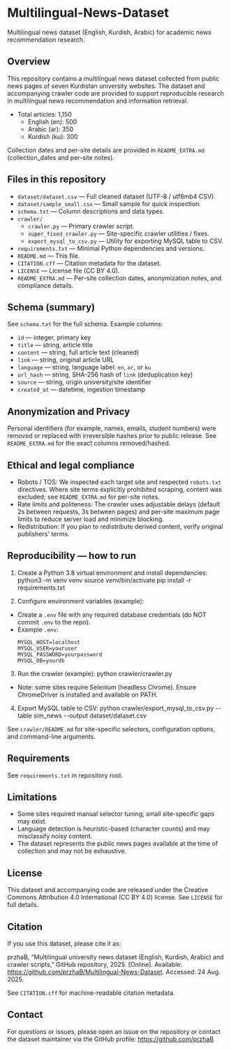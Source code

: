 # Multilingual-News-Dataset

Multilingual news dataset (English, Kurdish, Arabic) for academic news recommendation research.

## Overview

This repository contains a multilingual news dataset collected from public news pages of seven Kurdistan university websites. The dataset and accompanying crawler code are provided to support reproducible research in multilingual news recommendation and information retrieval.

- Total articles: 1,150  
  - English (en): 500  
  - Arabic (ar): 350  
  - Kurdish (ku): 300

Collection dates and per-site details are provided in `README_EXTRA.md` (collection_dates and per-site notes).

## Files in this repository

- `dataset/dataset.csv` — Full cleaned dataset (UTF-8 / utf8mb4 CSV).  
- `dataset/sample_small.csv` — Small sample for quick inspection.  
- `schema.txt` — Column descriptions and data types.  
- `crawler/`  
  - `crawler.py` — Primary crawler script.  
  - `super_fixed_crawler.py` — Site-specific crawler utilities / fixes.  
  - `export_mysql_to_csv.py` — Utility for exporting MySQL table to CSV.  
- `requirements.txt` — Minimal Python dependencies and versions.  
- `README.md` — This file.  
- `CITATION.cff` — Citation metadata for the dataset.  
- `LICENSE` — License file (CC BY 4.0).  
- `README_EXTRA.md` — Per-site collection dates, anonymization notes, and compliance details.

## Schema (summary)

See `schema.txt` for the full schema. Example columns:

- `id` — integer, primary key  
- `title` — string, article title  
- `content` — string, full article text (cleaned)  
- `link` — string, original article URL  
- `language` — string, language label: `en`, `ar`, or `ku`  
- `url_hash` — string, SHA-256 hash of `link` (deduplication key)  
- `source` — string, origin university/site identifier  
- `created_at` — datetime, ingestion timestamp

## Anonymization and Privacy

Personal identifiers (for example, names, emails, student numbers) were removed or replaced with irreversible hashes prior to public release. See `README_EXTRA.md` for the exact columns removed/hashed.

## Ethical and legal compliance

- Robots / TOS: We inspected each target site and respected `robots.txt` directives. Where site terms explicitly prohibited scraping, content was excluded; see `README_EXTRA.md` for per-site notes.  
- Rate limits and politeness: The crawler uses adjustable delays (default 2s between requests, 3s between pages) and per-site maximum page limits to reduce server load and minimize blocking.  
- Redistribution: If you plan to redistribute derived content, verify original publishers' terms.

## Reproducibility — how to run

1. Create a Python 3.8 virtual environment and install dependencies:
python3 -m venv venv
source venv/bin/activate
pip install -r requirements.txt


2. Configure environment variables (example):
- Create a `.env` file with any required database credentials (do NOT commit `.env` to the repo).
- Example `.env`:
  ```
  MYSQL_HOST=localhost
  MYSQL_USER=youruser
  MYSQL_PASSWORD=yourpassword
  MYSQL_DB=yourdb
  ```

3. Run the crawler (example):
python crawler/crawler.py

- Note: some sites require Selenium (headless Chrome). Ensure ChromeDriver is installed and available on PATH.

4. Export MySQL table to CSV:
python crawler/export_mysql_to_csv.py --table sim_news --output dataset/dataset.csv


See `crawler/README.md` for site-specific selectors, configuration options, and command-line arguments.

## Requirements

See `requirements.txt` in repository root.

## Limitations

- Some sites required manual selector tuning; small site-specific gaps may exist.  
- Language detection is heuristic-based (character counts) and may misclassify noisy content.  
- The dataset represents the public news pages available at the time of collection and may not be exhaustive.

## License

This dataset and accompanying code are released under the Creative Commons Attribution 4.0 International (CC BY 4.0) license. See `LICENSE` for full details.

## Citation

If you use this dataset, please cite it as:

przhaB, “Multilingual university news dataset (English, Kurdish, Arabic) and crawler scripts,” GitHub repository, 2025. [Online]. Available: https://github.com/przhaB/Multilingual-News-Dataset. Accessed: 24 Aug. 2025.

See `CITATION.cff` for machine-readable citation metadata.

## Contact

For questions or issues, please open an issue on the repository or contact the dataset maintainer via the GitHub profile: https://github.com/przhaB
